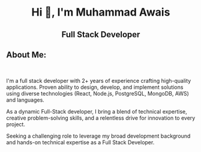 <h1 align="center">Hi 👋, I'm Muhammad Awais</h1>

<div align="center">

## Full Stack Developer

</div>

## About Me:

<br/>

<p>
   I'm a full stack developer with 2+ years of experience crafting high-quality applications. Proven ability to design, develop, and implement solutions using diverse technologies (React, Node.js, PostgreSQL, MongoDB, AWS) and languages.
</p>

<p>
   As a dynamic Full-Stack developer, I bring a blend of technical expertise, creative problem-solving skills, and a relentless drive for innovation to every project.
</p>

<p>
   Seeking a challenging role to leverage my broad development background and hands-on technical expertise as a Full Stack Developer.
</p>

<br/>
